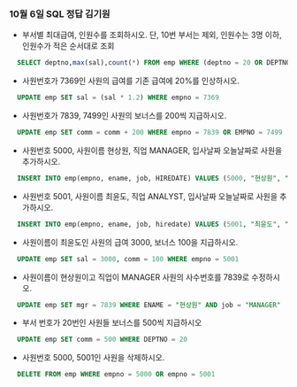 ### 10월 6일 SQL 정답 김기원

- 부서별 최대급여, 인원수를 조회하시오. 단, 10번 부서는 제외, 인원수는 3명 이하, 인원수가 적은 순서대로 조회
```sql
  SELECT deptno,max(sal),count(*) FROM emp WHERE (deptno = 20 OR DEPTNO = 30) GROUP BY deptno HAVING count(*) <= 3 ORDER BY count(*)
```
- 사원번호가 7369인 사원의 급여를 기존 급여에 20%를 인상하시오.
``` sql
  UPDATE emp SET sal = (sal * 1.2) WHERE empno = 7369
```
- 사원번호가 7839, 7499인 사원의 보너스를 200씩 지급하시오.
``` sql
  UPDATE emp SET comm = comm + 200 WHERE empno = 7839 OR EMPNO = 7499
```
- 사원번호 5000, 사원이름 현상원, 직업 MANAGER, 입사날짜 오늘날짜로 사원을 추가하시오.
```sql
  INSERT INTO emp(empno, ename, job, HIREDATE) VALUES (5000, "현상원", "MANAGER", now())
```
- 사원번호 5001, 사원이름 최윤도, 직업 ANALYST, 입사날짜 오늘날짜로 사원을 추가하시오.
```sql
  INSERT INTO emp(empno, ename, job, hiredate) VALUES (5001, "최윤도", "ANALYST", now())
```
- 사원이름이 최윤도인 사원의 급여 3000, 보너스 100을 지급하시오.
``` sql
  UPDATE emp SET sal = 3000, comm = 100 WHERE empno = 5001
```
- 사원이름이 현상원이고 직업이 MANAGER 사원의 사수번호를 7839로 수정하시오.
```sql
  UPDATE emp SET mgr = 7839 WHERE ENAME = "현상원" AND job = "MANAGER"
```
- 부서 번호가 20번인 사원들 보너스를 500씩 지급하시오
``` sql
  UPDATE emp SET comm = 500 WHERE DEPTNO = 20
```
- 사원번호 5000, 5001인 사원을 삭제하시오.
``` sql
  DELETE FROM emp WHERE empno = 5000 OR empno = 5001
```